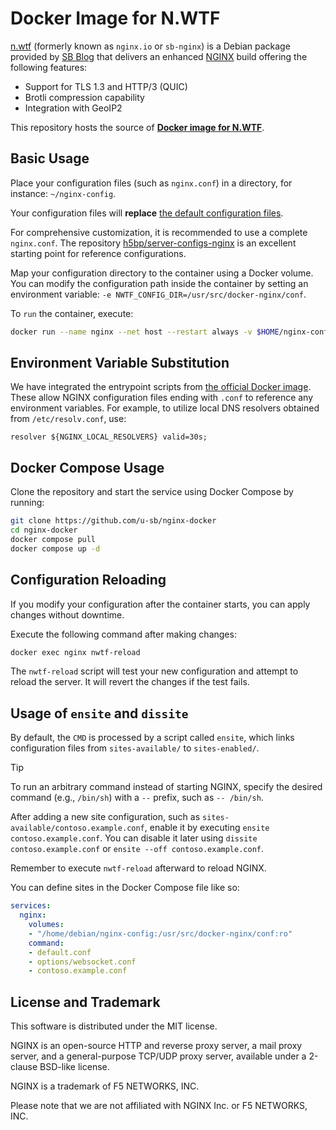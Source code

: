 # Docker Image for N.WTF

[n.wtf](https://n.wtf/) (formerly known as `nginx.io` or `sb-nginx`) is a Debian package provided by [SB Blog](https://u.sb/) that delivers an enhanced [NGINX](https://nginx.org/) build offering the following features:

* Support for TLS 1.3 and HTTP/3 (QUIC)
* Brotli compression capability
* Integration with GeoIP2

This repository hosts the source of [**Docker image for N.WTF**](https://github.com/u-sb/nginx-docker/pkgs/container/nginx).

## Basic Usage

Place your configuration files (such as `nginx.conf`) in a directory, for instance: `~/nginx-config`.

Your configuration files will **replace** [the default configuration files](https://github.com/nginx/nginx/tree/master/conf).

For comprehensive customization, it is recommended to use a complete `nginx.conf`. The repository [h5bp/server-configs-nginx](https://github.com/h5bp/server-configs-nginx) is an excellent starting point for reference configurations.

Map your configuration directory to the container using a Docker volume. You can modify the configuration path inside the container by setting an environment variable: `-e NWTF_CONFIG_DIR=/usr/src/docker-nginx/conf`.

To `run` the container, execute:

```bash
docker run --name nginx --net host --restart always -v $HOME/nginx-config:/usr/src/docker-nginx/conf:ro -d ghcr.io/u-sb/nginx
```

## Environment Variable Substitution

We have integrated the entrypoint scripts from [the official Docker image](https://github.com/nginxinc/docker-nginx). These allow NGINX configuration files ending with `.conf` to reference any environment variables. For example, to utilize local DNS resolvers obtained from `/etc/resolv.conf`, use:

```
resolver ${NGINX_LOCAL_RESOLVERS} valid=30s;
```

## Docker Compose Usage

Clone the repository and start the service using Docker Compose by running:

```bash
git clone https://github.com/u-sb/nginx-docker
cd nginx-docker
docker compose pull
docker compose up -d
```

## Configuration Reloading

If you modify your configuration after the container starts, you can apply changes without downtime.

Execute the following command after making changes:

```bash
docker exec nginx nwtf-reload
```

The `nwtf-reload` script will test your new configuration and attempt to reload the server. It will revert the changes if the test fails.

## Usage of `ensite` and `dissite`

By default, the `CMD` is processed by a script called `ensite`, which links configuration files from `sites-available/` to `sites-enabled/`.

> [!TIP]
> To run an arbitrary command instead of starting NGINX, specify the desired command (e.g., `/bin/sh`) with a `--` prefix, such as `-- /bin/sh`.

After adding a new site configuration, such as `sites-available/contoso.example.conf`, enable it by executing `ensite contoso.example.conf`. You can disable it later using `dissite contoso.example.conf` or `ensite --off contoso.example.conf`.

Remember to execute `nwtf-reload` afterward to reload NGINX.

You can define sites in the Docker Compose file like so:

```yaml
services:
  nginx:
    volumes:
    - "/home/debian/nginx-config:/usr/src/docker-nginx/conf:ro"
    command:
    - default.conf
    - options/websocket.conf
    - contoso.example.conf
```

## License and Trademark

This software is distributed under the MIT license.

NGINX is an open-source HTTP and reverse proxy server, a mail proxy server, and a general-purpose TCP/UDP proxy server, available under a 2-clause BSD-like license.

NGINX is a trademark of F5 NETWORKS, INC.

Please note that we are not affiliated with NGINX Inc. or F5 NETWORKS, INC.
